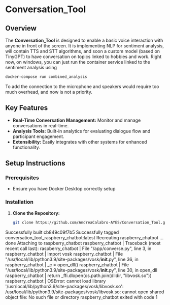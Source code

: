 # Conversation_Tool

## Overview
The **Conversation_Tool** is designed to enable a basic voice interaction with anyone in front of the screen. It is implementing NLP for sentiment analysis, will contain TTS and STT algorithms, and soon a custom model (based on TinyGPT) to have conversation on topics linked to hobbies and work.
Right now, on windows, you can just run the container service linked to the sentiment analysis using
   ```bash
   docker-compose run combined_analysis
   ```
To add the connection to the microphone and speakers would require too much overhead, and now is not a priority.

## Key Features
- **Real-Time Conversation Management:** Monitor and manage conversations in real-time.
- **Analysis Tools:** Built-in analytics for evaluating dialogue flow and participant engagement.
- **Extensibility:** Easily integrates with other systems for enhanced functionality.

## Setup Instructions

### Prerequisites
- Ensure you have Docker Desktop correctly setup

### Installation
1. **Clone the Repository:**
   ```bash
   git clone https://github.com/AndreaCalabro-AYES/Conversation_Tool.git
    ```

Successfully built cb849c09f7b5
Successfully tagged conversation_tool_raspberry_chatbot:latest
Recreating raspberry_chatbot ... done
Attaching to raspberry_chatbot
raspberry_chatbot    | Traceback (most recent call last):
raspberry_chatbot    |   File "/app/converse.py", line 3, in <module>
raspberry_chatbot    |     import vosk
raspberry_chatbot    |   File "/usr/local/lib/python3.9/site-packages/vosk/__init__.py", line 36, in <module>
raspberry_chatbot    |     _c = open_dll()
raspberry_chatbot    |   File "/usr/local/lib/python3.9/site-packages/vosk/__init__.py", line 30, in open_dll
raspberry_chatbot    |     return _ffi.dlopen(os.path.join(dlldir, "libvosk.so"))
raspberry_chatbot    | OSError: cannot load library '/usr/local/lib/python3.9/site-packages/vosk/libvosk.so': /usr/local/lib/python3.9/site-packages/vosk/libvosk.so: cannot open shared object file: No such file or directory
raspberry_chatbot exited with code 1
